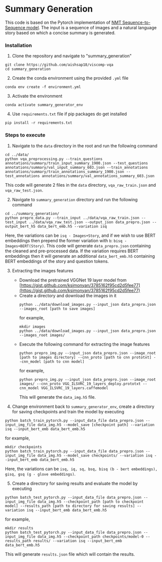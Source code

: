 
# Summary Generation

This code is based on the Pytorch implementation of [NMT Sequence-to-Sequence model](https://github.com/tensorflow/nmt). The input is a sequence of images and a natural language story based on which a concise summary is generated. 

### Installation 

1. Clone the repository and navigate to "summary_generation"
```
git clone https://github.com/aishsap18/viscomp-vqa
cd summary_generation
```

2. Create the conda environment using the provided `.yml` file
```
conda env create -f environment.yml
```

3. Activate the environment
```
conda activate summary_generator_env
```

4. Use `requirements.txt` file if pip packages do get installed
```
pip install -r requirements.txt
```


### Steps to execute

1. Navigate to the `data` directory in the root and run the following command
```
cd ../data/
python vqa_preprocessing.py --train_questions annotations/summary/train_input_summary_1900.json --test_questions annotations/summary/val_input_summary_603.json --train_annotations annotations/summary/train_annotations_summary_1900.json --test_annotations annotations/summary/val_annotations_summary_603.json 
```
This code will generate 2 files in the `data` directory, `vqa_raw_train.json` and `vqa_raw_test.json`.

2. Navigate to `summary_generation` directory and run the following command
```
cd ../summary_generation/
python prepro_data.py --train_input ../data/vqa_raw_train.json --test_input ../data/vqa_raw_test.json --output_json data_prepro.json --output_bert_h5 data_bert_emb.h5 --variation isq
```
Here, the variations can be `isq - Images+Story`, and if we wish to use BERT embeddings then prepend the former variation with `b`: `bisq - Images+BERT(Story)`. 
This code will generate `data_prepro.json` containing the cleaned and pre-processed data. If the variation requires BERT embeddings then it will generate an additional `data_bert_emb.h5` containing BERT embeddings of the story and question tokens.  

3. Extracting the images features 
	- Download the pretrained VGGNet 19 layer model from [https://gist.github.com/ksimonyan/3785162f95cd2d5fee77](https://gist.github.com/ksimonyan/3785162f95cd2d5fee77)
	- Create a directory and download the images in it 
		```
		python ../data/download_images.py --input_json data_prepro.json --images_root [path to save images]
		```
		for example,
		```
		mkdir images
		python ../data/download_images.py --input_json data_prepro.json --images_root images/
		```
	- Execute the following command for extracting the image features
		```
		python prepro_img.py --input_json data_prepro.json --image_root [path to images directory] --cnn_proto [path to cnn prototxt] --cnn_model [path to cnn model]
		```
		for example,
		```
		python prepro_img.py --input_json data_prepro.json --image_root images/ --cnn_proto VGG_ILSVRC_19_layers_deploy.prototxt --cnn_model VGG_ILSVRC_19_layers.caffemodel
		```
		This will generate the `data_img.h5` file.

4. Change environment back to `summary_generator_env`, create a directory for saving checkpoints and train the model by executing 
```
python batch_train_pytorch.py --input_data_file data_prepro.json --input_img_file data_img.h5 --model_save [checkpoint path] --variation isq --input_bert_emb data_bert_emb.h5
```
for example,
```
mkdir checkpoints
python batch_train_pytorch.py --input_data_file data_prepro.json --input_img_file data_img.h5 --model_save checkpoints/ --variation isq --input_bert_emb data_bert_emb.h5
```
Here, the variations can be `isq, iq, sq, bsq, bisq (b - bert embeddings), gisq, gsq (g - glove embeddings)`. 

5. Create a directory for saving results and evaluate the model by executing 
```
python batch_test_pytorch.py --input_data_file data_prepro.json --input_img_file data_img.h5 --checkpoint_path [path to checkpoint model] --results_path [path to directory for saving results] --variation isq --input_bert_emb data_bert_emb.h5
```
for example,
```
mkdir results
python batch_test_pytorch.py --input_data_file data_prepro.json --input_img_file data_img.h5 --checkpoint_path checkpoints/model-0 --results_path results/ --variation isq --input_bert_emb data_bert_emb.h5
```
This will generate `results.json` file which will contain the results.
